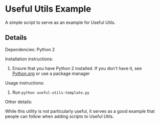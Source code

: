 Useful Utils Example
=====================

A simple script to serve as an example for Useful Utils.

Details
-------
Dependencies: Python 2

Installation instructions:

1. Ensure that you have Python 2 installed. If you don't have it, see [Python.org](https://www.python.org/download) or use a package manager

Usage instructions:

1. Run ```python useful-utils-template.py```

Other details:

While this utility is not particularly useful, it serves as a good example that people can follow when adding scripts to Useful Utils.
